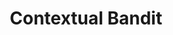 ---
title: Contextual Bandit
related_terms:
 - multi-armed-bandit
references:
 - "[Contextual Bandit - Multi-armed Bandit - Wikipedia](https://en.wikipedia.org/wiki/Multi-armed_bandit#Contextual_Bandit)"
 - "[An Introduction to Contextual Bandits - Stream](https://getstream.io/blog/introduction-contextual-bandits/)"
---
